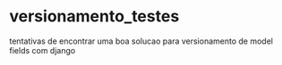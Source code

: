 # versionamento_testes
tentativas de encontrar uma boa solucao para versionamento de model fields com django
